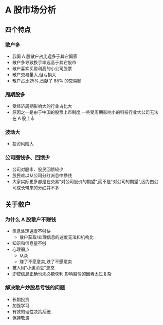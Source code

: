 # A 股市场分析

## 四个特点
### 散户多
- 我国 A 股散户占比远多于其它国家
- 散户多导致换手率远高于其它股市
- 散户喜欢买盈利高的小公司股票
- 散户交易量大,但亏损大
- 散户占比25%,贡献了 85% 的交易额
### 周期股多
- 受经济周期影响大的行业占比大
- 原因之一是由于中国的股票上市制度,一些受周期影响小的科技行业大公司无法在 A 股上市
### 波动大
- 投资风险大
### 公司圈钱多、回馈少
- 公司对股市、股民回馈较少
- 股民难以从公司分红派息中挣钱
- 大家实际更多都是在交易"对公司股价的期望",而不是"对公司的期望",因为由公司成长带来的分红并不多


## 关于散户
### 为什么 A 股散户不赚钱
- 信息处理速度不够快
  - 散户获取/处理信息的速度无法和机构比
- 知识和信息量不够
- 心理弱点
  - 从众
  - 赚了不愿意卖,跌了不愿意卖
- 被人用"小道消息"忽悠
- 即使信息正确也未必能获利,影响股价的因素太过复杂

### 解决散户炒股易亏钱的问题
- 长期投资
- 加强学习
- 有效的理性决策系统
- 保持敬畏
